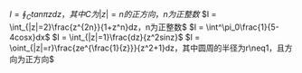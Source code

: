 $I = \oint_C tan\pi zdz，其中C为|z|=n的正方向，n为正整数$
$I = \int_{|z|=2}\frac{z^{2n}}{1+z^n}dz，n为正整数$
$I = \int^\pi_0\frac{1}{5-4cosx}dx$
$I = \int_{|z|=1}\frac{dz}{z^2sinz}$
$I = \oint_{|z|=r}\frac{ze^{\frac{1}{z}}}{z^2+1}dz，其中圆周的半径为r\neq1，且方向为正方向$